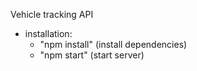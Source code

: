 Vehicle tracking API
			
- installation: 
	- "npm install" (install dependencies)
	- "npm start"   (start server)